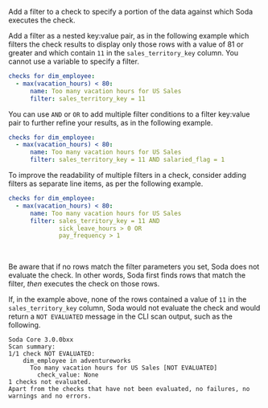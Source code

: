 Add a filter to a check to specify a portion of the data against which Soda executes the check.  

Add a filter as a nested key:value pair, as in the following example which filters the check results to display only those rows with a value of 81 or greater and which contain `11` in the `sales_territory_key` column. You cannot use a variable to specify a filter.

```yaml
checks for dim_employee:
  - max(vacation_hours) < 80:
      name: Too many vacation hours for US Sales
      filter: sales_territory_key = 11
```

You can use `AND` or `OR` to add multiple filter conditions to a filter key:value pair to further refine your results, as in the following example.

```yaml
checks for dim_employee:
  - max(vacation_hours) < 80:
      name: Too many vacation hours for US Sales
      filter: sales_territory_key = 11 AND salaried_flag = 1
```

To improve the readability of multiple filters in a check, consider adding filters as separate line items, as per the following example.

```yaml
checks for dim_employee:
  - max(vacation_hours) < 80:
      name: Too many vacation hours for US Sales
      filter: sales_territory_key = 11 AND 
              sick_leave_hours > 0 OR
              pay_frequency > 1
```
<br />

Be aware that if no rows match the filter parameters you set, Soda does not evaluate the check. In other words, Soda first finds rows that match the filter, *then* executes the check on those rows. 

If, in the example above, none of the rows contained a value of `11` in the `sales_territory_key` column, Soda would not evaluate the check and would return a `NOT EVALUATED` message in the CLI scan output, such as the following.

```shell
Soda Core 3.0.0bxx
Scan summary:
1/1 check NOT EVALUATED: 
    dim_employee in adventureworks
      Too many vacation hours for US Sales [NOT EVALUATED]
        check_value: None
1 checks not evaluated.
Apart from the checks that have not been evaluated, no failures, no warnings and no errors.
```